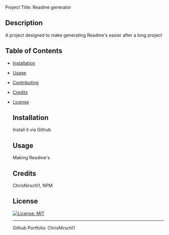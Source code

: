 
Project Title: 
Readme generator 


 ## Description
 
 A project designed to make generating Readme's easier after a long project
   
 ## Table of Contents
 * [Installation](#installation)
 * [Usage](#usage)
 * [Contributing](#contributing)
 * [Credits](#credits)
 * [License](#license)
 
 


   ## Installation
   Install it via Github
    
   ## Usage

   Making Readme's


    
       
   ## Credits
   ChrisNirschl1, NPM
    
   ## License

   [![License: MIT](https://img.shields.io/badge/License-MIT-yellow.svg)](https://opensource.org/licenses/MIT)
    
   ---

   Github Portfolio: ChrisNirschl1


   